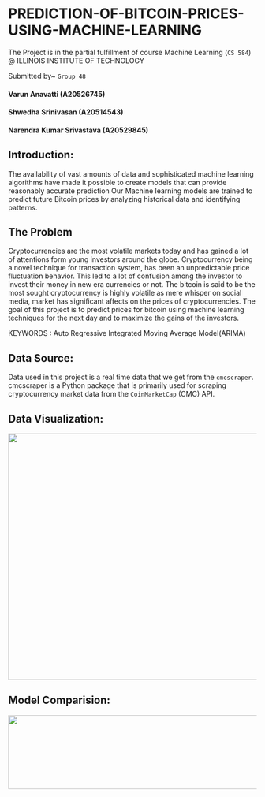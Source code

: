 # PREDICTION-OF-BITCOIN-PRICES-USING-MACHINE-LEARNING

The Project is in the partial fulfillment of course Machine Learning (`CS 584`) @ ILLINOIS INSTITUTE OF TECHNOLOGY 

Submitted by~ ``Group 48``

#### Varun Anavatti (A20526745)

#### Shwedha Srinivasan (A20514543)

#### Narendra Kumar Srivastava (A20529845)

## Introduction:
The availability of vast amounts of data and sophisticated machine learning algorithms have made it possible to create models that can provide reasonably accurate prediction
Our Machine learning models are trained to predict future Bitcoin prices by analyzing historical data and identifying patterns.

## The Problem
Cryptocurrencies are the most volatile markets today and has gained a lot of attentions form young investors around the globe. Cryptocurrency being a novel technique for transaction system, has been an unpredictable price fluctuation behavior. This led to a lot of confusion among the investor to invest their money in new era currencies or not. The bitcoin is said to be the most sought cryptocurrency is highly volatile as mere whisper on social media, market has significant affects on the prices of cryptocurrencies. The goal of this project is to predict prices for bitcoin using machine learning techniques for the next day and to maximize the gains of the investors. 

KEYWORDS : Auto Regressive Integrated Moving Average Model​(ARIMA) 

## Data Source: 
Data used in this project is a real time data that we get from the `cmcscraper`. cmcscraper is a Python package that is primarily used for scraping cryptocurrency market data from the `CoinMarketCap` (CMC) API. 

## Data Visualization:
<img src="https://user-images.githubusercontent.com/123267360/236463238-16d63bd1-7035-4f37-94a7-d7ba996e891e.png" width="700" height="500">

## Model Comparision:
<img src="https://user-images.githubusercontent.com/123267360/236621852-6636f335-6087-410f-b27b-538e09471c24.png" width="2000" height="150">
